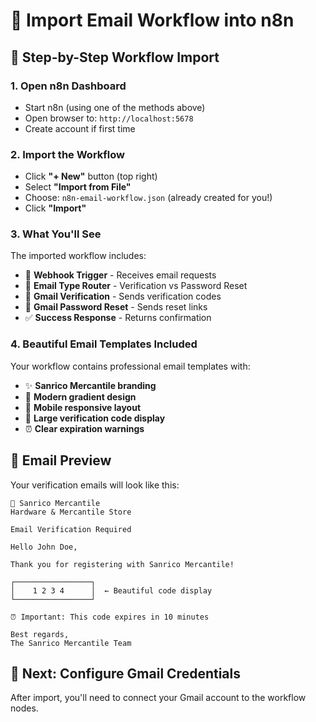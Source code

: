 # 📧 Import Email Workflow into n8n

## 🚀 **Step-by-Step Workflow Import**

### **1. Open n8n Dashboard**
- Start n8n (using one of the methods above)
- Open browser to: `http://localhost:5678`
- Create account if first time

### **2. Import the Workflow**
- Click **"+ New"** button (top right)
- Select **"Import from File"** 
- Choose: `n8n-email-workflow.json` (already created for you!)
- Click **"Import"**

### **3. What You'll See**
The imported workflow includes:
- 🎯 **Webhook Trigger** - Receives email requests
- 🔀 **Email Type Router** - Verification vs Password Reset
- 📧 **Gmail Verification** - Sends verification codes
- 🔐 **Gmail Password Reset** - Sends reset links
- ✅ **Success Response** - Returns confirmation

### **4. Beautiful Email Templates Included**
Your workflow contains professional email templates with:
- ✨ **Sanrico Mercantile branding**
- 🎨 **Modern gradient design**
- 📱 **Mobile responsive layout**
- 🔢 **Large verification code display**
- ⏰ **Clear expiration warnings**

## 📧 **Email Preview**
Your verification emails will look like this:

```
🏪 Sanrico Mercantile
Hardware & Mercantile Store

Email Verification Required

Hello John Doe,

Thank you for registering with Sanrico Mercantile!

┌─────────────────┐
│    1 2 3 4      │  ← Beautiful code display
└─────────────────┘

⏰ Important: This code expires in 10 minutes

Best regards,
The Sanrico Mercantile Team
```

## 🎯 **Next: Configure Gmail Credentials**
After import, you'll need to connect your Gmail account to the workflow nodes.